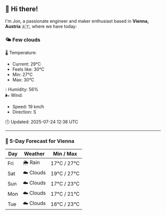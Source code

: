 ## 👋 Hi there!

I'm Jon, a passionate engineer and maker enthusiast based in **Vienna, Austria** 🇦🇹, where we have today:

### 🌤️ Few clouds 

🌡️ Temperature: 
* Current: 29°C
* Feels like: 30°C
* Min: 27°C 
* Max: 30°C  

💧 Humidity: 56%  
🌬️ Wind: 
* Speed: 19 km/h 
* Direction: S  

🕒 Updated: 2025-07-24 12:38 UTC

---

### 📅 5-Day Forecast for Vienna

| Day | Weather | Min / Max |
|-----|---------|------------|
| Fri | 🌦️ Rain | 17°C / 27°C |
| Sat | ☁️ Clouds | 19°C / 27°C |
| Sun | ☁️ Clouds | 17°C / 23°C |
| Mon | ☁️ Clouds | 17°C / 21°C |
| Tue | ☁️ Clouds | 16°C / 23°C |
